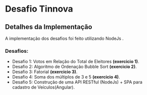 # Desafio Tinnova

## Detalhes da Implementação

A implementação dos desafios foi feito utilizando NodeJs .

### Desafios:

* Desafio 1: Votos em Relação do Total de Eleitores **(exercicio 1)**.
* Desafio 2: Algoritmo de Ordenação Bubble Sort **(exercicio 2)**.
* Desafio 3: Fatorial **(exercicio 3)**.
* Desafio 4: Soma dos múltiplos de 3 e 5 **(exercicio 4)**.
* Desafio 5: Construção de uma API RESTful (NodeJs) + SPA para cadastro de Veículos(Angular).


